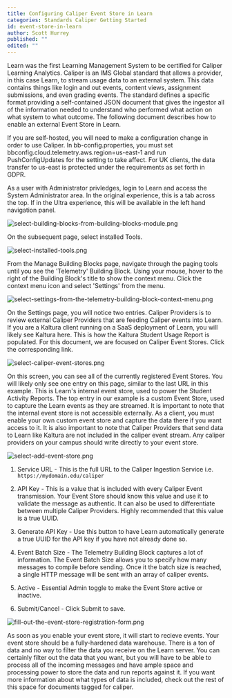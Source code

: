 ```yaml
---
title: Configuring Caliper Event Store in Learn
categories: Standards Caliper Getting Started
id: event-store-in-learn
author: Scott Hurrey
published: ""
edited: ""
---
```

<VersioningTracker frontMatter={frontMatter}/>

Learn was the first Learning Management System to be certified for
Caliper Learning Analytics. Caliper is an IMS Global standard that allows a
provider, in this case Learn, to stream usage data to an external system. This
data contains things like login and out events, content views, assignment
submissions, and even grading events. The standard defines a specific format
providing a self-contained JSON document that gives the ingestor all of the
information needed to understand who performed what action on what system to
what outcome. The following document describes how to enable an external Event
Store in Learn.

If you are self-hosted, you will need to make a configuration change in order
to use Caliper. In bb-config.properties, you must set
bbconfig.cloud.telemetry.aws.region=us-east-1 and run PushConfigUpdates for
the setting to take affect. For UK clients, the data transfer to us-east is
protected under the requirements as set forth in GDPR.

As a user with Administrator privledges, login to Learn and access
the System Administrator area. In the original experience, this is a tab
across the top. If in the Ultra experience, this will be available in the left
hand navigation panel.

![select-building-blocks-from-building-blocks-module.png](/assets/img/caliper-event-store-for-learn-1.png)

On the subsequent page, select installed Tools.

![select-installed-tools.png](/assets/img/caliper-event-store-for-learn-2.png)

From the Manage Building Blocks page, navigate through the paging tools until
you see the 'Telemetry' Building Block. Using your mouse, hover to the right
of the Building Block's title to show the context menu. Click the context menu
icon and select 'Settings' from the menu.

![select-settings-from-the-telemetry-building-block-context-menu.png](/assets/img/caliper-event-store-for-learn-3.png)

On the Settings page, you will notice two entries. Caliper Providers is to
review external Caliper Providers that are feeding Caliper events into Learn.
If you are a Kaltura client running on a SaaS deployment of Learn,
you will likely see Kaltura here. This is how the Kaltura Student Usage Report
is populated. For this document, we are focused on Caliper Event Stores. Click
the corresponding link.

![select-caliper-event-stores.png](/assets/img/caliper-event-store-for-learn-4.png)

On this screen, you can see all of the currently registered Event Stores. You
will likely only see one entry on this page, similar to the last URL in this
example. This is Learn's internal event store, used to power the Student
Activity Reports. The top entry in our example is a custom Event Store, used
to capture the Learn events as they are streamed. It is important
to note that the internal event store is not accessible externally. As a
client, you must enable your own custom event store and capture the data there
if you want access to it. It is also important to note that Caliper Providers
that send data to Learn like Kaltura are not included in the
caliper event stream. Any caliper providers on your campus should write
directly to your event store.

![select-add-event-store.png](/assets/img/caliper-event-store-for-learn-5.png)

1. Service URL - This is the full URL to the Caliper Ingestion Service i.e.
   `https://mydomain.edu/caliper`

2. API Key - This is a value that is included with every Caliper Event
   transmission. Your Event Store should know this value and use it to validate
   the message as authentic. It can also be used to differentiate between
   multiple Caliper Providers. Highly recommended that this value is a true UUID.

3. Generate API Key - Use this button to have Learn automatically
   generate a true UUID for the API key if you have not already done so.

4. Event Batch Size - The Telemetry Building Block captures a lot of
   information. The Event Batch Size allows you to specify how many messages to
   compile before sending. Once it the batch size is reached, a single HTTP
   message will be sent with an array of caliper events.

5. Active - Essential Admin toggle to make the Event Store active or inactive.

6. Submit/Cancel - Click Submit to save.

![fill-out-the-event-store-registration-form.png](/assets/img/caliper-event-store-for-learn-6.png)

<p>As soon as you enable your event store, it will start to recieve events. Your
event store should be a fully-hardened data warehouse. There is a ton of data
and no way to filter the data you receive on the Learn server. You
can certainly filter out the data that you want, but you will have to be able
to process all of the incoming messages and have ample space and processing
power to store the data and run reports against it. If you want more
information about what types of data is included, check out the rest of this
space for documents tagged for caliper.</p>
<AuthorBox frontMatter={frontMatter}/>
